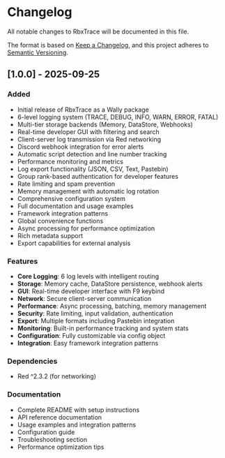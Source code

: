 # Changelog

All notable changes to RbxTrace will be documented in this file.

The format is based on [Keep a Changelog](https://keepachangelog.com/en/1.0.0/),
and this project adheres to [Semantic Versioning](https://semver.org/spec/v2.0.0.html).

## [1.0.0] - 2025-09-25

### Added

- Initial release of RbxTrace as a Wally package
- 6-level logging system (TRACE, DEBUG, INFO, WARN, ERROR, FATAL)
- Multi-tier storage backends (Memory, DataStore, Webhooks)
- Real-time developer GUI with filtering and search
- Client-server log transmission via Red networking
- Discord webhook integration for error alerts
- Automatic script detection and line number tracking
- Performance monitoring and metrics
- Log export functionality (JSON, CSV, Text, Pastebin)
- Group rank-based authentication for developer features
- Rate limiting and spam prevention
- Memory management with automatic log rotation
- Comprehensive configuration system
- Full documentation and usage examples
- Framework integration patterns
- Global convenience functions
- Async processing for performance optimization
- Rich metadata support
- Export capabilities for external analysis

### Features

- **Core Logging**: 6 log levels with intelligent routing
- **Storage**: Memory cache, DataStore persistence, webhook alerts
- **GUI**: Real-time developer interface with F9 keybind
- **Network**: Secure client-server communication
- **Performance**: Async processing, batching, memory management
- **Security**: Rate limiting, input validation, authentication
- **Export**: Multiple formats including Pastebin integration
- **Monitoring**: Built-in performance tracking and system stats
- **Configuration**: Fully customizable via config object
- **Integration**: Easy framework integration patterns

### Dependencies

- Red ^2.3.2 (for networking)

### Documentation

- Complete README with setup instructions
- API reference documentation
- Usage examples and integration patterns
- Configuration guide
- Troubleshooting section
- Performance optimization tips
